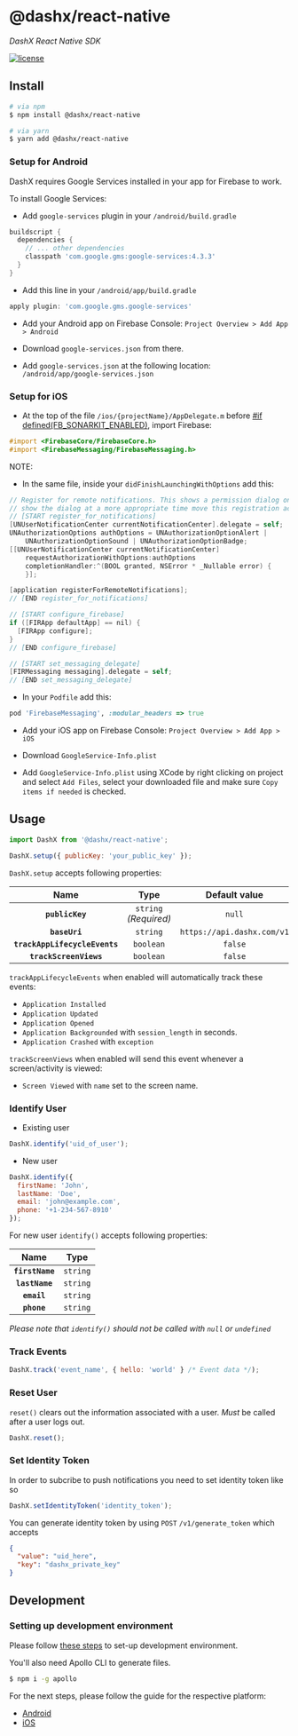 # @dashx/react-native

_DashX React Native SDK_

<p>
  <a href="/LICENSE">
    <img src="https://badgen.net/badge/license/MIT/blue" alt="license"/>
  </a>
</p>

## Install

```sh
# via npm
$ npm install @dashx/react-native

# via yarn
$ yarn add @dashx/react-native
```

### Setup for Android

DashX requires Google Services installed in your app for Firebase to work.

To install Google Services:

- Add `google-services` plugin in your `/android/build.gradle`

```gradle
buildscript {
  dependencies {
    // ... other dependencies
    classpath 'com.google.gms:google-services:4.3.3'
  }
}
```

- Add this line in your `/android/app/build.gradle`

```gradle
apply plugin: 'com.google.gms.google-services'
```

- Add your Android app on Firebase Console: `Project Overview > Add App > Android`

- Download `google-services.json` from there.

- Add `google-services.json` at the following location: `/android/app/google-services.json`

### Setup for iOS

- At the top of the file `/ios/{projectName}/AppDelegate.m` before [#if defined(FB_SONARKIT_ENABLED)](https://github.com/react-native-camera/react-native-camera/issues/3008#issuecomment-726432198), import Firebase:

```objective-c
#import <FirebaseCore/FirebaseCore.h>
#import <FirebaseMessaging/FirebaseMessaging.h>
```

NOTE:

- In the same file, inside your `didFinishLaunchingWithOptions` add this:

```objective-c
// Register for remote notifications. This shows a permission dialog on first run, to
// show the dialog at a more appropriate time move this registration accordingly.
// [START register_for_notifications]
[UNUserNotificationCenter currentNotificationCenter].delegate = self;
UNAuthorizationOptions authOptions = UNAuthorizationOptionAlert |
    UNAuthorizationOptionSound | UNAuthorizationOptionBadge;
[[UNUserNotificationCenter currentNotificationCenter]
    requestAuthorizationWithOptions:authOptions
    completionHandler:^(BOOL granted, NSError * _Nullable error) {
    }];

[application registerForRemoteNotifications];
// [END register_for_notifications]

// [START configure_firebase]
if ([FIRApp defaultApp] == nil) {
  [FIRApp configure];
}
// [END configure_firebase]

// [START set_messaging_delegate]
[FIRMessaging messaging].delegate = self;
// [END set_messaging_delegate]
```

- In your `Podfile` add this:

```ruby
pod 'FirebaseMessaging', :modular_headers => true
```

- Add your iOS app on Firebase Console: `Project Overview > Add App > iOS`

- Download `GoogleService-Info.plist`

- Add `GoogleService-Info.plist` using XCode by right clicking on project and select `Add Files`, select your downloaded file and make sure `Copy items if needed` is checked.

## Usage

```javascript
import DashX from '@dashx/react-native';

DashX.setup({ publicKey: 'your_public_key' });
```

`DashX.setup` accepts following properties:

|Name|Type|Default value|
|:---:|:--:|:---:|
|**`publicKey`**|`string` _(Required)_ |`null`|
|**`baseUri`**|`string`|`https://api.dashx.com/v1`|
|**`trackAppLifecycleEvents`**|`boolean`|`false`|
|**`trackScreenViews`**|`boolean`|`false`|

`trackAppLifecycleEvents` when enabled will automatically track these events:

- `Application Installed`
- `Application Updated`
- `Application Opened`
- `Application Backgrounded` with `session_length` in seconds.
- `Application Crashed` with `exception`

`trackScreenViews` when enabled will send this event whenever a screen/activity is viewed:

- `Screen Viewed` with `name` set to the screen name.

### Identify User

- Existing user

```javascript
DashX.identify('uid_of_user');
```

- New user

```javascript
DashX.identify({
  firstName: 'John',
  lastName: 'Doe',
  email: 'john@example.com',
  phone: '+1-234-567-8910'
});
```

For new user `identify()` accepts following properties:

|Name|Type|
|:---:|:--:|
|**`firstName`**|`string`|
|**`lastName`**|`string`|
|**`email`**|`string`|
|**`phone`**|`string`|

*Please note that `identify()` should not be called with `null` or `undefined`*

### Track Events

```javascript
DashX.track('event_name', { hello: 'world' } /* Event data */);
```

### Reset User

`reset()` clears out the information associated with a user. *Must* be called after a user logs out.

```javascript
DashX.reset();
```

### Set Identity Token

In order to subcribe to push notifications you need to set identity token like so

```javascript
DashX.setIdentityToken('identity_token');
```

You can generate identity token by using `POST` `/v1/generate_token` which accepts

```json
{
  "value": "uid_here",
  "key": "dashx_private_key"
}
```

## Development

### Setting up development environment

Please follow [these steps](https://github.com/dashxhq/dashx-js/tree/master/examples/react-native#setting-up-development-environment) to set-up development environment.

You'll also need Apollo CLI to generate files.

```sh
$ npm i -g apollo
```

For the next steps, please follow the guide for the respective platform:

- [Android](android/README.md)
- [iOS](ios/README.md)
